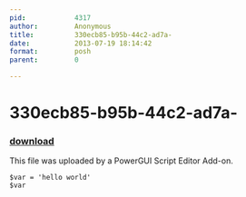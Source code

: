 ```yaml
---
pid:            4317
author:         Anonymous
title:          330ecb85-b95b-44c2-ad7a-
date:           2013-07-19 18:14:42
format:         posh
parent:         0

---
```


# 330ecb85-b95b-44c2-ad7a-

### [download](Scripts\4317.ps1)

This file was uploaded by a PowerGUI Script Editor Add-on.

```posh
$var = 'hello world'
$var
```

